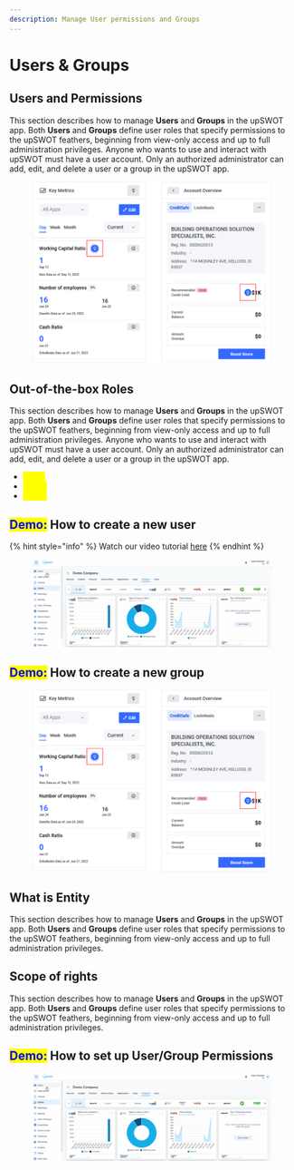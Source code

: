 ```yaml
---
description: Manage User permissions and Groups
---
```


# Users & Groups

## Users and Permissions

This section describes how to manage **Users** and **Groups** in the upSWOT app. Both **Users** and **Groups** define user roles that specify permissions to the upSWOT feathers, beginning from view-only access and up to full administration privileges. Anyone who wants to use and interact with upSWOT must have a user account. Only an authorized administrator can add, edit, and delete a user or a group in the upSWOT app.

<figure><img src="../../.gitbook/assets/Picture2.png" alt=""><figcaption></figcaption></figure>

## Out-of-the-box Roles

This section describes how to manage **Users** and **Groups** in the upSWOT app. Both **Users** and **Groups** define user roles that specify permissions to the upSWOT feathers, beginning from view-only access and up to full administration privileges. Anyone who wants to use and interact with upSWOT must have a user account. Only an authorized administrator can add, edit, and delete a user or a group in the upSWOT app.

* <mark style="color:yellow;">**Role 1**</mark>
* <mark style="color:yellow;">**Role 2**</mark>
* <mark style="color:yellow;">**Role 3**</mark>

## <mark style="color:blue;">Demo:</mark> How to create a new user

{% hint style="info" %}
Watch our video tutorial [here](https://youtu.be/Oz5hNemSdWc)
{% endhint %}

<figure><img src="../../.gitbook/assets/Animation.gif" alt=""><figcaption></figcaption></figure>

## <mark style="color:blue;">Demo:</mark> How to create a new group

<figure><img src="../../.gitbook/assets/Picture2.png" alt=""><figcaption></figcaption></figure>

## What is Entity&#x20;

This section describes how to manage **Users** and **Groups** in the upSWOT app. Both **Users** and **Groups** define user roles that specify permissions to the upSWOT feathers, beginning from view-only access and up to full administration privileges.&#x20;

## Scope of rights

This section describes how to manage **Users** and **Groups** in the upSWOT app. Both **Users** and **Groups** define user roles that specify permissions to the upSWOT feathers, beginning from view-only access and up to full administration privileges.&#x20;

## <mark style="color:blue;">Demo:</mark> How to set up User/Group Permissions

<figure><img src="../../.gitbook/assets/Animation.gif" alt=""><figcaption></figcaption></figure>
